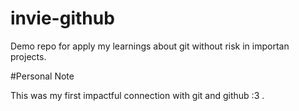 # invie-github
Demo repo for apply my learnings about git without risk in importan projects.

#Personal Note

This was my first impactful connection with git and github :3 .
